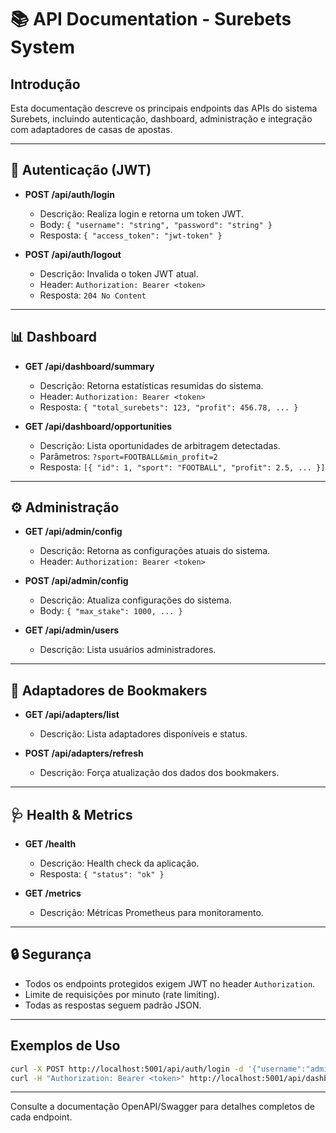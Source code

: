 # 📚 API Documentation - Surebets System

## Introdução

Esta documentação descreve os principais endpoints das APIs do sistema Surebets, incluindo autenticação, dashboard, administração e integração com adaptadores de casas de apostas.

---

## 🔐 Autenticação (JWT)

- **POST /api/auth/login**
  - Descrição: Realiza login e retorna um token JWT.
  - Body: `{ "username": "string", "password": "string" }`
  - Resposta: `{ "access_token": "jwt-token" }`

- **POST /api/auth/logout**
  - Descrição: Invalida o token JWT atual.
  - Header: `Authorization: Bearer <token>`
  - Resposta: `204 No Content`

---

## 📊 Dashboard

- **GET /api/dashboard/summary**
  - Descrição: Retorna estatísticas resumidas do sistema.
  - Header: `Authorization: Bearer <token>`
  - Resposta: `{ "total_surebets": 123, "profit": 456.78, ... }`

- **GET /api/dashboard/opportunities**
  - Descrição: Lista oportunidades de arbitragem detectadas.
  - Parâmetros: `?sport=FOOTBALL&min_profit=2`
  - Resposta: `[{ "id": 1, "sport": "FOOTBALL", "profit": 2.5, ... }]`

---

## ⚙️ Administração

- **GET /api/admin/config**
  - Descrição: Retorna as configurações atuais do sistema.
  - Header: `Authorization: Bearer <token>`

- **POST /api/admin/config**
  - Descrição: Atualiza configurações do sistema.
  - Body: `{ "max_stake": 1000, ... }`

- **GET /api/admin/users**
  - Descrição: Lista usuários administradores.

---

## 🏦 Adaptadores de Bookmakers

- **GET /api/adapters/list**
  - Descrição: Lista adaptadores disponíveis e status.

- **POST /api/adapters/refresh**
  - Descrição: Força atualização dos dados dos bookmakers.

---

## 🩺 Health & Metrics

- **GET /health**
  - Descrição: Health check da aplicação.
  - Resposta: `{ "status": "ok" }`

- **GET /metrics**
  - Descrição: Métricas Prometheus para monitoramento.

---

## 🔒 Segurança

- Todos os endpoints protegidos exigem JWT no header `Authorization`.
- Limite de requisições por minuto (rate limiting).
- Todas as respostas seguem padrão JSON.

---

## Exemplos de Uso

```bash
curl -X POST http://localhost:5001/api/auth/login -d '{"username":"admin","password":"senha"}'
curl -H "Authorization: Bearer <token>" http://localhost:5001/api/dashboard/summary
```

---

Consulte a documentação OpenAPI/Swagger para detalhes completos de cada endpoint.
